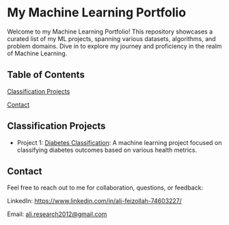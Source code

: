 # My Machine Learning Portfolio
Welcome to my Machine Learning Portfolio! This repository showcases a curated list of my ML projects, spanning various datasets, algorithms, and problem domains. Dive in to explore my journey and proficiency in the realm of Machine Learning.

## Table of Contents
[Classification Projects](https://github.com/faizollah/MyMLProjects/edit/main/README.md#classification-projects)

<!--Regression Projects
Clustering Projects
Deep Learning Projects
NLP Projects
Time Series Analysis-->
[Contact](https://github.com/faizollah/MyMLProjects/edit/main/README.md#contact)

## Classification Projects
- Project 1: [Diabetes Classification](https://github.com/faizollah/diabetes_classification): A machine learning project focused on classifying diabetes outcomes based on various health metrics.

<!-- Project Name 2: Short description here.

## Regression Projects
Project Name 1: Short description here.
Project Name 2: Short description here.

## Clustering Projects
Project Name 1: Short description here.
Project Name 2: Short description here.

## Deep Learning Projects
Project Name 1: Short description here.
Project Name 2: Short description here.

## NLP Projects
Project Name 1: Short description here.
Project Name 2: Short description here.

## Time Series Analysis
Project Name 1: Short description here.
Project Name 2: Short description here.-->

## Contact
Feel free to reach out to me for collaboration, questions, or feedback:

LinkedIn: https://www.linkedin.com/in/ali-feizollah-74603227/

Email: ali.research2012@gmail.com
